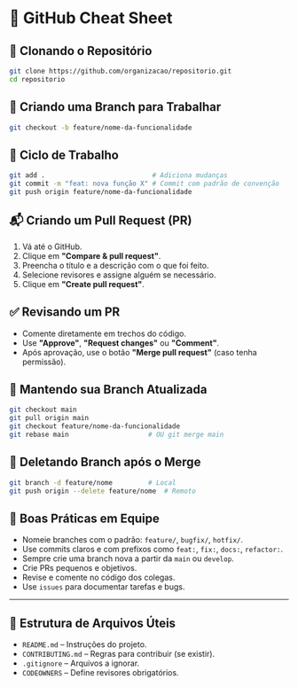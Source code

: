 # 🤝 GitHub Cheat Sheet

## 📂 Clonando o Repositório
```bash
git clone https://github.com/organizacao/repositorio.git
cd repositorio
```

## 🌱 Criando uma Branch para Trabalhar
```bash
git checkout -b feature/nome-da-funcionalidade
```

## 🔄 Ciclo de Trabalho
```bash
git add .                           # Adiciona mudanças
git commit -m "feat: nova função X" # Commit com padrão de convenção
git push origin feature/nome-da-funcionalidade
```

## 📬 Criando um Pull Request (PR)
1. Vá até o GitHub.
2. Clique em **"Compare & pull request"**.
3. Preencha o título e a descrição com o que foi feito.
4. Selecione revisores e assigne alguém se necessário.
5. Clique em **"Create pull request"**.

## ✅ Revisando um PR
- Comente diretamente em trechos do código.
- Use **"Approve"**, **"Request changes"** ou **"Comment"**.
- Após aprovação, use o botão **"Merge pull request"** (caso tenha permissão).

## 🔄 Mantendo sua Branch Atualizada
```bash
git checkout main
git pull origin main
git checkout feature/nome-da-funcionalidade
git rebase main                    # OU git merge main
```

## 🧼 Deletando Branch após o Merge
```bash
git branch -d feature/nome         # Local
git push origin --delete feature/nome  # Remoto
```

## 📝 Boas Práticas em Equipe
- Nomeie branches com o padrão: `feature/`, `bugfix/`, `hotfix/`.
- Use commits claros e com prefixos como `feat:`, `fix:`, `docs:`, `refactor:`.
- Sempre crie uma branch nova a partir da `main` ou `develop`.
- Crie PRs pequenos e objetivos.
- Revise e comente no código dos colegas.
- Use `issues` para documentar tarefas e bugs.

---

## 📁 Estrutura de Arquivos Úteis
- `README.md` – Instruções do projeto.
- `CONTRIBUTING.md` – Regras para contribuir (se existir).
- `.gitignore` – Arquivos a ignorar.
- `CODEOWNERS` – Define revisores obrigatórios.

